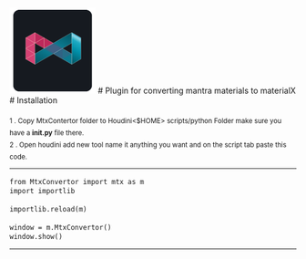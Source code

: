 <img src="/icon/mtx.png" width="30%" />
# Plugin for converting mantra materials to materialX <br/>
# Installation

<sub>1 . Copy MtxContertor folder to Houdini<$HOME> scripts/python Folder make sure you have a **__init__.py** file there.</sub><br />
<sub>2 . Open houdini add new tool name it anything you want and on the script tab paste this code.</sub>

---------------------------------------------
    from MtxConvertor import mtx as m
    import importlib

    importlib.reload(m)

    window = m.MtxConvertor()
    window.show()

---------------------------------------------